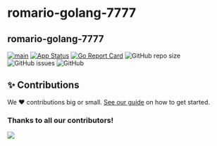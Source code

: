 # romario-golang-7777
## romario-golang-7777


[![main](https://github.com/romario-io/romario-golang-7777/actions/workflows/main.yml/badge.svg)](https://github.com/romario-io/romario-golang-7777/actions/workflows/main.yml)
[![App Status](https://argocd.diegoluisi.eti.br/api/badge?name=dev-romario-golang-7777&revision=true)](https://argocd.diegoluisi.eti.br/applications/dev-romario-golang-7777)
[![Go Report Card](https://goreportcard.com/badge/github.com/romario-io/romario-golang-7777)](https://goreportcard.com/report/github.com/romario-io/romario-golang-7777)
![GitHub repo size](https://img.shields.io/github/repo-size/romario-io/romario-golang-7777)
![GitHub issues](https://img.shields.io/github/issues/romario-io/romario-golang-7777)
![GitHub](https://img.shields.io/github/license/romario-io/romario-golang-7777)


## ✨ Contributions

We ❤️ contributions big or small. [See our guide](contributing.md) on how to get started.

### Thanks to all our contributors!

<a href="https://github.com/devxp-tech/romario-golang-7777/graphs/contributors">
  <img src="https://contrib.rocks/image?repo=devxp-tech/romario-golang-7777" />
</a>
